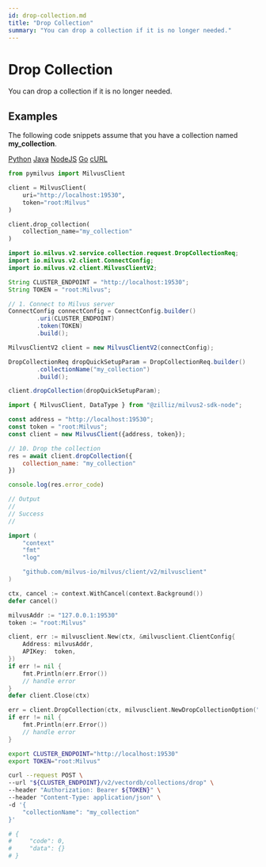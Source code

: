 ```yaml
---
id: drop-collection.md
title: "Drop Collection"
summary: "You can drop a collection if it is no longer needed."
---
```


# Drop Collection

You can drop a collection if it is no longer needed.

## Examples

The following code snippets assume that you have a collection named **my_collection**.

<div class="multipleCode">
    <a href="#python">Python</a>
    <a href="#java">Java</a>
    <a href="#javascript">NodeJS</a>
    <a href="#go">Go</a>
    <a href="#bash">cURL</a>
</div>

```python
from pymilvus import MilvusClient

client = MilvusClient(
    uri="http://localhost:19530",
    token="root:Milvus"
)

client.drop_collection(
    collection_name="my_collection"
)
```

```java
import io.milvus.v2.service.collection.request.DropCollectionReq;
import io.milvus.v2.client.ConnectConfig;
import io.milvus.v2.client.MilvusClientV2;

String CLUSTER_ENDPOINT = "http://localhost:19530";
String TOKEN = "root:Milvus";

// 1. Connect to Milvus server
ConnectConfig connectConfig = ConnectConfig.builder()
        .uri(CLUSTER_ENDPOINT)
        .token(TOKEN)
        .build();

MilvusClientV2 client = new MilvusClientV2(connectConfig);

DropCollectionReq dropQuickSetupParam = DropCollectionReq.builder()
        .collectionName("my_collection")
        .build();

client.dropCollection(dropQuickSetupParam);
```

```javascript
import { MilvusClient, DataType } from "@zilliz/milvus2-sdk-node";

const address = "http://localhost:19530";
const token = "root:Milvus";
const client = new MilvusClient({address, token});

// 10. Drop the collection
res = await client.dropCollection({
    collection_name: "my_collection"
})

console.log(res.error_code)

// Output
// 
// Success
// 
```

```go
import (
    "context"
    "fmt"
    "log"

    "github.com/milvus-io/milvus/client/v2/milvusclient"
)

ctx, cancel := context.WithCancel(context.Background())
defer cancel()

milvusAddr := "127.0.0.1:19530"
token := "root:Milvus"

client, err := milvusclient.New(ctx, &milvusclient.ClientConfig{
    Address: milvusAddr,
    APIKey:  token,
})
if err != nil {
    fmt.Println(err.Error())
    // handle error
}
defer client.Close(ctx)

err = client.DropCollection(ctx, milvusclient.NewDropCollectionOption("my_collection"))
if err != nil {
    fmt.Println(err.Error())
    // handle error
}
```

```bash
export CLUSTER_ENDPOINT="http://localhost:19530"
export TOKEN="root:Milvus"

curl --request POST \
--url "${CLUSTER_ENDPOINT}/v2/vectordb/collections/drop" \
--header "Authorization: Bearer ${TOKEN}" \
--header "Content-Type: application/json" \
-d '{
    "collectionName": "my_collection"
}'

# {
#     "code": 0,
#     "data": {}
# }
```

